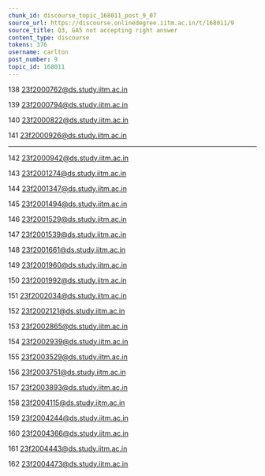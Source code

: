 ```yaml
---
chunk_id: discourse_topic_168011_post_9_07
source_url: https://discourse.onlinedegree.iitm.ac.in/t/168011/9
source_title: Q3, GA5 not accepting right answer
content_type: discourse
tokens: 376
username: carlton
post_number: 9
topic_id: 168011
---
```




138
23f2000762@ds.study.iitm.ac.in

139
23f2000794@ds.study.iitm.ac.in

140
23f2000822@ds.study.iitm.ac.in

141
23f2000926@ds.study.iitm.ac.in

---

142
23f2000942@ds.study.iitm.ac.in

143
23f2001274@ds.study.iitm.ac.in

144
23f2001347@ds.study.iitm.ac.in

145
23f2001494@ds.study.iitm.ac.in

146
23f2001529@ds.study.iitm.ac.in

147
23f2001539@ds.study.iitm.ac.in

148
23f2001661@ds.study.iitm.ac.in

149
23f2001960@ds.study.iitm.ac.in

150
23f2001992@ds.study.iitm.ac.in

151
23f2002034@ds.study.iitm.ac.in

152
23f2002121@ds.study.iitm.ac.in

153
23f2002865@ds.study.iitm.ac.in

154
23f2002939@ds.study.iitm.ac.in

155
23f2003529@ds.study.iitm.ac.in

156
23f2003751@ds.study.iitm.ac.in

157
23f2003893@ds.study.iitm.ac.in

158
23f2004115@ds.study.iitm.ac.in

159
23f2004244@ds.study.iitm.ac.in

160
23f2004366@ds.study.iitm.ac.in

161
23f2004443@ds.study.iitm.ac.in

162
23f2004473@ds.study.iitm.ac.in
